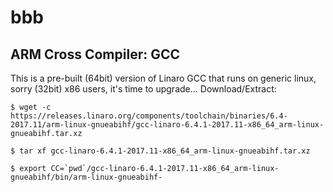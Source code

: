 # bbb
## ARM Cross Compiler: GCC
This is a pre-built (64bit) version of Linaro GCC that runs on generic linux, sorry (32bit) x86 users, it's time to upgrade...
Download/Extract:
```
$ wget -c https://releases.linaro.org/components/toolchain/binaries/6.4-2017.11/arm-linux-gnueabihf/gcc-linaro-6.4.1-2017.11-x86_64_arm-linux-gnueabihf.tar.xz

$ tar xf gcc-linaro-6.4.1-2017.11-x86_64_arm-linux-gnueabihf.tar.xz

$ export CC=`pwd`/gcc-linaro-6.4.1-2017.11-x86_64_arm-linux-gnueabihf/bin/arm-linux-gnueabihf-
```
